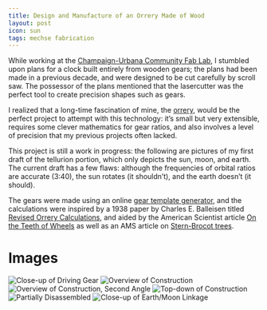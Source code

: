 ```yaml
---
title: Design and Manufacture of an Orrery Made of Wood
layout: post
icon: sun
tags: mechse fabrication
---
```


While working at the [Champaign-Urbana Community Fab Lab](cucfablab.org), I
stumbled upon plans for a clock built entirely from wooden gears; the plans had
been made in a previous decade, and were designed to be cut carefully by scroll
saw. The possessor of the plans mentioned that the lasercutter was the perfect
tool to create precision shapes such as gears.

I realized that a long-time fascination of mine, the
[orrery](http://en.wikipedia.org/wiki/Orrery), would be the perfect project to
attempt with this technology: it’s small but very extensible, requires some
clever mathematics for gear ratios, and also involves a level of precision that
my previous projects often lacked.

This project is still a work in progress: the following are pictures of my first
draft of the tellurion portion, which only depicts the sun, moon, and earth. The
current draft has a few flaws: although the frequencies of orbital ratios are
accurate (3:40), the sun rotates (it shouldn’t), and the earth doesn’t (it
should).

The gears were made using an online [gear template
generator](http://woodgears.ca/gear_cutting/template.html), and the calculations
were inspired by a 1938 paper by Charles E. Balleisen titled [Revised Orrery
Calculations](http://articles.adsabs.harvard.edu/cgi-bin/nph-iarticle_query?1938PA.....46..567B&defaultprint=YES&filetype=.pdf),
and aided by the American Scientist article [On the Teeth of
Wheels](http://www.americanscientist.org/issues/pub/on-the-teeth-of-wheels/7) as
well as an AMS article on [Stern-Brocot
trees](http://www.ams.org/samplings/feature-column/fcarc-stern-brocot).

# Images

![Close-up of Driving Gear](http://40.media.tumblr.com/c4083a61ce7387fc75567d52020cbf0f/tumblr_mxarzwUXbu1t5d2z2o7_1280.jpg "Close-up of Driving Gear")
![Overview of Construction](http://40.media.tumblr.com/5deab2f3fa6d62f7f1ef96cc4dd2f606/tumblr_mxarzwUXbu1t5d2z2o1_1280.jpg "Overview of Construction")
![Overview of Construction, Second Angle](http://40.media.tumblr.com/aca7969c8acaed6810c211d9fe237f54/tumblr_mxarzwUXbu1t5d2z2o2_1280.jpg "Overview of Construction, Second Angle")
![Top-down of Construction](http://40.media.tumblr.com/42cf4a653ebd9850addba6015b9e8fda/tumblr_mxarzwUXbu1t5d2z2o3_1280.jpg "Top-down of Construction")
![Partially Disassembled](http://40.media.tumblr.com/7311d9cd96991bddda7742aae120a060/tumblr_mxarzwUXbu1t5d2z2o5_1280.jpg "Partially Disassembled")
![Close-up of Earth/Moon Linkage](http://40.media.tumblr.com/e66a38dcc6bcd2a58a91831bfe7b8999/tumblr_mxarzwUXbu1t5d2z2o6_1280.jpg "Close-up of Earth/Moon Linkage")
